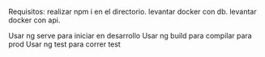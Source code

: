 Requisitos:
realizar npm i en el directorio.
levantar docker con db.
levantar docker con api. 


Usar ng serve para iniciar en desarrollo
Usar ng build para compilar para prod
Usar ng test para correr test

